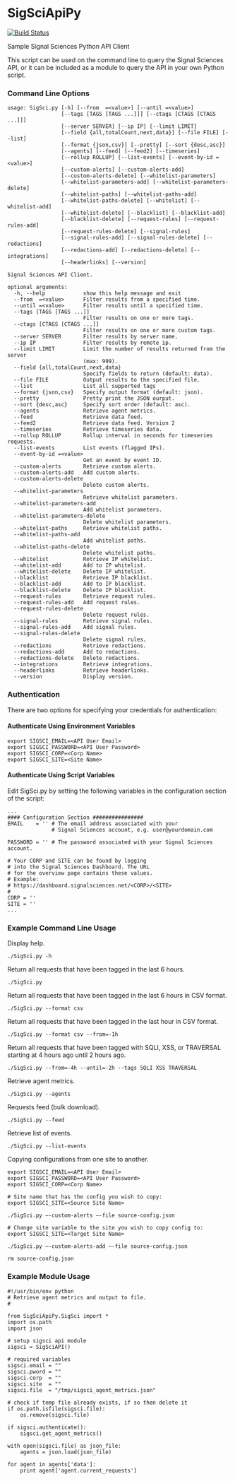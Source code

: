 # SigSciApiPy
[![Build Status](https://travis-ci.org/signalsciences/SigSciApiPy.svg?branch=master)](https://travis-ci.org/signalsciences/SigSciApiPy)

Sample Signal Sciences Python API Client

This script can be used on the command line to query the Signal Sciences API, or it can be included as a module to query the API in your own Python script.

### Command Line Options

```
usage: SigSci.py [-h] [--from  =<value>] [--until =<value>]
                 [--tags [TAGS [TAGS ...]]] [--ctags [CTAGS [CTAGS ...]]]
                 [--server SERVER] [--ip IP] [--limit LIMIT]
                 [--field {all,totalCount,next,data}] [--file FILE] [--list]
                 [--format {json,csv}] [--pretty] [--sort {desc,asc}]
                 [--agents] [--feed] [--feed2] [--timeseries]
                 [--rollup ROLLUP] [--list-events] [--event-by-id =<value>]
                 [--custom-alerts] [--custom-alerts-add]
                 [--custom-alerts-delete] [--whitelist-parameters]
                 [--whitelist-parameters-add] [--whitelist-parameters-delete]
                 [--whitelist-paths] [--whitelist-paths-add]
                 [--whitelist-paths-delete] [--whitelist] [--whitelist-add]
                 [--whitelist-delete] [--blacklist] [--blacklist-add]
                 [--blacklist-delete] [--request-rules] [--request-rules-add]
                 [--request-rules-delete] [--signal-rules]
                 [--signal-rules-add] [--signal-rules-delete] [--redactions]
                 [--redactions-add] [--redactions-delete] [--integrations]
                 [--headerlinks] [--version]

Signal Sciences API Client.

optional arguments:
  -h, --help            show this help message and exit
  --from  =<value>      Filter results from a specified time.
  --until =<value>      Filter results until a specified time.
  --tags [TAGS [TAGS ...]]
                        Filter results on one or more tags.
  --ctags [CTAGS [CTAGS ...]]
                        Filter results on one or more custom tags.
  --server SERVER       Filter results by server name.
  --ip IP               Filter results by remote ip.
  --limit LIMIT         Limit the number of results returned from the server
                        (max: 999).
  --field {all,totalCount,next,data}
                        Specify fields to return (default: data).
  --file FILE           Output results to the specified file.
  --list                List all supported tags
  --format {json,csv}   Specify output format (default: json).
  --pretty              Pretty print the JSON ourput.
  --sort {desc,asc}     Specify sort order (default: asc).
  --agents              Retrieve agent metrics.
  --feed                Retrieve data feed.
  --feed2               Retrieve data feed. Version 2
  --timeseries          Retrieve timeseries data.
  --rollup ROLLUP       Rollup interval in seconds for timeseries requests.
  --list-events         List events (flagged IPs).
  --event-by-id =<value>
                        Get an event by event ID.
  --custom-alerts       Retrieve custom alerts.
  --custom-alerts-add   Add custom alerts.
  --custom-alerts-delete
                        Delete custom alerts.
  --whitelist-parameters
                        Retrieve whitelist parameters.
  --whitelist-parameters-add
                        Add whitelist parameters.
  --whitelist-parameters-delete
                        Delete whitelist parameters.
  --whitelist-paths     Retrieve whitelist paths.
  --whitelist-paths-add
                        Add whitelist paths.
  --whitelist-paths-delete
                        Delete whitelist paths.
  --whitelist           Retrieve IP whitelist.
  --whitelist-add       Add to IP whitelist.
  --whitelist-delete    Delete IP whitelist.
  --blacklist           Retrieve IP blacklist.
  --blacklist-add       Add to IP blacklist.
  --blacklist-delete    Delete IP blacklist.
  --request-rules       Retrieve request rules.
  --request-rules-add   Add request rules.
  --request-rules-delete
                        Delete request rules.
  --signal-rules        Retrieve signal rules.
  --signal-rules-add    Add signal rules.
  --signal-rules-delete
                        Delete signal rules.
  --redactions          Retrieve redactions.
  --redactions-add      Add to redactions.
  --redactions-delete   Delete redactions.
  --integrations        Retrieve integrations.
  --headerlinks         Retrieve headerlinks.
  --version             Display version.
  ```

### Authentication

There are two options for specifying your credentials for authentication:

#### Authenticate Using Environment Variables

```
export SIGSCI_EMAIL=<API User Email>
export SIGSCI_PASSWORD=<API User Password>
export SIGSCI_CORP=<Corp Name>
export SIGSCI_SITE=<Site Name>
```

#### Authenticate Using Script Variables

Edit SigSci.py by setting the following variables in the configuration section of the script:

```
...
#### Configuration Section ################
EMAIL    = '' # The email address associated with your
              # Signal Sciences account, e.g. user@yourdomain.com

PASSWORD = '' # The password associated with your Signal Sciences account.

# Your CORP and SITE can be found by logging
# into the Signal Sciences Dashboard. The URL 
# for the overview page contains these values.
# Example:
# https://dashboard.signalsciences.net/<CORP>/<SITE>
#
CORP = ''
SITE = ''
...
```

### Example Command Line Usage

Display help.

`./SigSci.py -h`

Return all requests that have been tagged in the last 6 hours.

`./SigSci.py`

Return all requests that have been tagged in the last 6 hours in CSV format.

`./SigSci.py --format csv`

Return all requests that have been tagged in the last hour in CSV format.

`./SigSci.py --format csv --from=-1h`

Return all requests that have been tagged with SQLI, XSS, or TRAVERSAL starting at 4 hours ago until 2 hours ago.

`./SigSci.py --from=-4h --until=-2h --tags SQLI XSS TRAVERSAL`

Retrieve agent metrics.

`./SigSci.py --agents`

Requests feed (bulk download).

`./SigSci.py --feed`

Retrieve list of events.

`./SigSci.py --list-events`

Copying configurations from one site to another.

```
export SIGSCI_EMAIL=<API User Email>
export SIGSCI_PASSWORD=<API User Password>
export SIGSCI_CORP=<Corp Name>

# Site name that has the config you wish to copy:
export SIGSCI_SITE=<Source Site Name>

./SigSci.py —-custom-alerts —-file source-config.json

# Change site variable to the site you wish to copy config to:
export SIGSCI_SITE=<Target Site Name>

./SigSci.py —-custom-alerts-add —-file source-config.json

rm source-config.json
```

### Example Module Usage

```
#!/usr/bin/env python
# Retrieve agent metrics and output to file.
#

from SigSciApiPy.SigSci import *
import os.path
import json

# setup sigsci api module
sigsci = SigSciAPI()

# required variables
sigsci.email = ""
sigsci.pword = ""
sigsci.corp  = ""
sigsci.site  = ""
sigsci.file  = "/tmp/sigsci_agent_metrics.json"

# check if temp file already exists, if so then delete it
if os.path.isfile(sigsci.file):
    os.remove(sigsci.file)

if sigsci.authenticate():
    sigsci.get_agent_metrics()

with open(sigsci.file) as json_file:    
    agents = json.load(json_file)

for agent in agents['data']:
    print agent['agent.current_requests']
```
